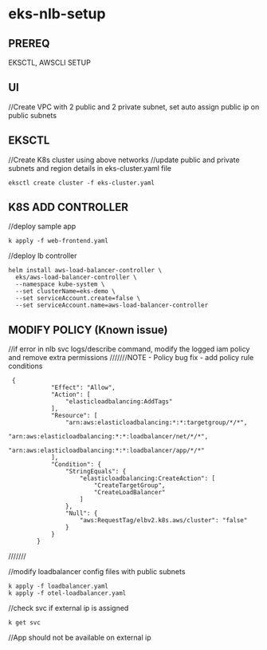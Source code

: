 # eks-nlb-setup

PREREQ
----
EKSCTL, AWSCLI SETUP

UI
----
//Create VPC with 2 public and 2 private subnet, set auto assign public ip on public subnets

EKSCTL
-------
//Create K8s cluster using above networks
//update public and private subnets and region details in eks-cluster.yaml file
```
eksctl create cluster -f eks-cluster.yaml 
```

K8S ADD CONTROLLER
-----
//deploy sample app
```
k apply -f web-frontend.yaml
```

//deploy lb controller
```
helm install aws-load-balancer-controller \
  eks/aws-load-balancer-controller \
  --namespace kube-system \
  --set clusterName=eks-demo \
  --set serviceAccount.create=false \
  --set serviceAccount.name=aws-load-balancer-controller
```

MODIFY POLICY (Known issue)
------
//if error in nlb svc logs/describe command, modify the logged iam policy and remove extra permissions
///////NOTE - Policy bug fix - add policy rule conditions
```
 {
            "Effect": "Allow",
            "Action": [
                "elasticloadbalancing:AddTags"
            ],
            "Resource": [
                "arn:aws:elasticloadbalancing:*:*:targetgroup/*/*",
                "arn:aws:elasticloadbalancing:*:*:loadbalancer/net/*/*",
                "arn:aws:elasticloadbalancing:*:*:loadbalancer/app/*/*"
            ],
            "Condition": {
                "StringEquals": {
                    "elasticloadbalancing:CreateAction": [
                        "CreateTargetGroup",
                        "CreateLoadBalancer"
                    ]
                },
                "Null": {
                    "aws:RequestTag/elbv2.k8s.aws/cluster": "false"
                }
            }
        }
```
///////


//modify loadbalancer config files with public subnets
```
k apply -f loadbalancer.yaml
k apply -f otel-loadbalancer.yaml
```
//check svc if external ip is assigned
```
k get svc
```

//App should not be available on external ip
